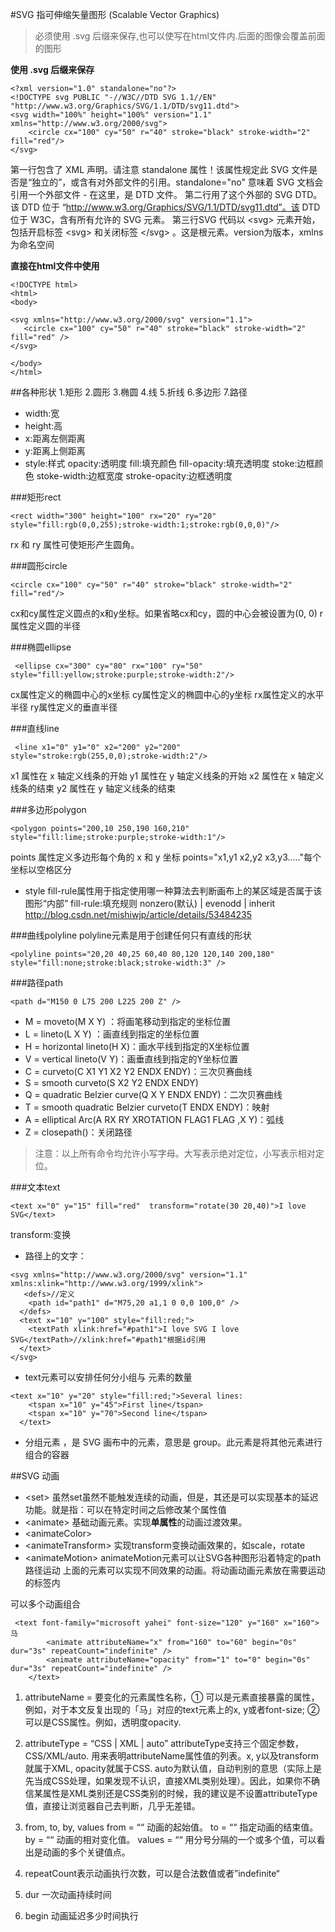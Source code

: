 #SVG 指可伸缩矢量图形 (Scalable Vector Graphics)
>必须使用 .svg 后缀来保存,也可以使写在html文件内.后面的图像会覆盖前面的图形

**使用 .svg 后缀来保存**
```
<?xml version="1.0" standalone="no"?>
<!DOCTYPE svg PUBLIC "-//W3C//DTD SVG 1.1//EN"  "http://www.w3.org/Graphics/SVG/1.1/DTD/svg11.dtd">
<svg width="100%" height="100%" version="1.1" xmlns="http://www.w3.org/2000/svg">
    <circle cx="100" cy="50" r="40" stroke="black" stroke-width="2" fill="red"/>
</svg>
```
第一行包含了 XML 声明。请注意 standalone 属性！该属性规定此 SVG 文件是否是“独立的”，或含有对外部文件的引用。standalone="no" 意味着 SVG 文档会引用一个外部文件 - 在这里，是 DTD 文件。
第二行用了这个外部的 SVG DTD。该 DTD 位于 “http://www.w3.org/Graphics/SVG/1.1/DTD/svg11.dtd”。该 DTD 位于 W3C，含有所有允许的 SVG 元素。
第三行SVG 代码以 \<svg> 元素开始，包括开启标签 \<svg> 和关闭标签 \</svg> 。这是根元素。version为版本，xmlns为命名空间

**直接在html文件中使用**
```
<!DOCTYPE html>
<html>
<body>

<svg xmlns="http://www.w3.org/2000/svg" version="1.1">
   <circle cx="100" cy="50" r="40" stroke="black" stroke-width="2" fill="red" />
</svg> 
 
</body>
</html>
```

##各种形状
1.矩形 <rect>
2.圆形 <circle>
3.椭圆 <ellipse>
4.线   <line>
5.折线 <polyline>
6.多边形 <polygon>
7.路径 <path>

* width:宽
* height:高
* x:距离左侧距离
* y:距离上侧距离
* style:样式
 opacity:透明度
 fill:填充颜色
 fill-opacity:填充透明度
 stoke:边框颜色
 stoke-width:边框宽度
 stroke-opacity:边框透明度
 
###矩形rect
```
<rect width="300" height="100" rx="20" ry="20"  style="fill:rgb(0,0,255);stroke-width:1;stroke:rgb(0,0,0)"/>
```
rx 和 ry 属性可使矩形产生圆角。

###圆形circle
```
<circle cx="100" cy="50" r="40" stroke="black" stroke-width="2" fill="red"/>
```
cx和cy属性定义圆点的x和y坐标。如果省略cx和cy，圆的中心会被设置为(0, 0)
r属性定义圆的半径

###椭圆ellipse
```
 <ellipse cx="300" cy="80" rx="100" ry="50" style="fill:yellow;stroke:purple;stroke-width:2"/>
```
cx属性定义的椭圆中心的x坐标
cy属性定义的椭圆中心的y坐标
rx属性定义的水平半径
ry属性定义的垂直半径

###直线line
```
 <line x1="0" y1="0" x2="200" y2="200"  style="stroke:rgb(255,0,0);stroke-width:2"/>
```
x1 属性在 x 轴定义线条的开始
y1 属性在 y 轴定义线条的开始
x2 属性在 x 轴定义线条的结束
y2 属性在 y 轴定义线条的结束

###多边形polygon
```
<polygon points="200,10 250,190 160,210"  style="fill:lime;stroke:purple;stroke-width:1"/>
```
points 属性定义多边形每个角的 x 和 y 坐标
points="x1,y1 x2,y2 x3,y3....."每个坐标以空格区分
* style
 fill-rule属性用于指定使用哪一种算法去判断画布上的某区域是否属于该图形“内部”
 fill-rule:填充规则 nonzero(默认) | evenodd | inherit  http://blog.csdn.net/mishiwjp/article/details/53484235
 
###曲线polyline
polyline元素是用于创建任何只有直线的形状
```
<polyline points="20,20 40,25 60,40 80,120 120,140 200,180"  style="fill:none;stroke:black;stroke-width:3" />
```

###路径path
```
<path d="M150 0 L75 200 L225 200 Z" />
```
* M = moveto(M X Y) ：将画笔移动到指定的坐标位置
* L = lineto(L X Y) ：画直线到指定的坐标位置
* H = horizontal lineto(H X)：画水平线到指定的X坐标位置
* V = vertical lineto(V Y)：画垂直线到指定的Y坐标位置
* C = curveto(C X1 Y1 X2 Y2 ENDX ENDY)：三次贝赛曲线
* S = smooth curveto(S X2 Y2 ENDX ENDY)
* Q = quadratic Belzier curve(Q X Y ENDX ENDY)：二次贝赛曲线
* T = smooth quadratic Belzier curveto(T ENDX ENDY)：映射
* A = elliptical Arc(A RX RY XROTATION FLAG1 FLAG ,X Y)：弧线
* Z = closepath()：关闭路径
>注意：以上所有命令均允许小写字母。大写表示绝对定位，小写表示相对定位。

###文本text 
```
<text x="0" y="15" fill="red"  transform="rotate(30 20,40)">I love SVG</text>
```
transform:变换

* 路径上的文字：
```
<svg xmlns="http://www.w3.org/2000/svg" version="1.1"
xmlns:xlink="http://www.w3.org/1999/xlink">
   <defs>//定义
    <path id="path1" d="M75,20 a1,1 0 0,0 100,0" />
  </defs>
  <text x="10" y="100" style="fill:red;">
    <textPath xlink:href="#path1">I love SVG I love SVG</textPath>//xlink:href="#path1"根据id引用
  </text>
</svg>
```

* text元素可以安排任何分小组与<tspan> 元素的数量
```
<text x="10" y="20" style="fill:red;">Several lines:
    <tspan x="10" y="45">First line</tspan>
    <tspan x="10" y="70">Second line</tspan>
  </text>
```
* 分组元素 <g>，是 SVG 画布中的元素，意思是 group。此元素是将其他元素进行组合的容器


##SVG 动画
* \<set> 虽然set虽然不能触发连续的动画，但是，其还是可以实现基本的延迟功能。就是指：可以在特定时间之后修改某个属性值
* \<animate> 基础动画元素。实现**单属性**的动画过渡效果。
* \<animateColor>
* \<animateTransform> 实现transform变换动画效果的，如scale，rotate
* \<animateMotion> animateMotion元素可以让SVG各种图形沿着特定的path路径运动
上面的元素可以实现不同效果的动画。将动画动画元素放在需要运动的标签内

可以多个动画组合
```
 <text font-family="microsoft yahei" font-size="120" y="160" x="160">马
        <animate attributeName="x" from="160" to="60" begin="0s" dur="3s" repeatCount="indefinite" />
        <animate attributeName="opacity" from="1" to="0" begin="0s" dur="3s" repeatCount="indefinite" />
    </text>
```

1. attributeName = <attributeName>
要变化的元素属性名称，① 可以是元素直接暴露的属性，例如，对于本文反复出现的「马」对应的text元素上的x, y或者font-size; ② 可以是CSS属性。例如，透明度opacity.

2. attributeType = “CSS | XML | auto”
attributeType支持三个固定参数，CSS/XML/auto. 用来表明attributeName属性值的列表。x, y以及transform就属于XML, opacity就属于CSS. auto为默认值，自动判别的意思（实际上是先当成CSS处理，如果发现不认识，直接XML类别处理）。因此，如果你不确信某属性是XML类别还是CSS类别的时候，我的建议是不设置attributeType值，直接让浏览器自己去判断，几乎无差错。

3. from, to, by, values
from = “<value>“
动画的起始值。
to = “<value>“
指定动画的结束值。
by = “<value>“
动画的相对变化值。
values = “<list>“
用分号分隔的一个或多个值，可以看出是动画的多个关键值点。

4. repeatCount表示动画执行次数，可以是合法数值或者”indefinite“

5. dur 一次动画持续时间

6. begin 动画延迟多少时间执行
